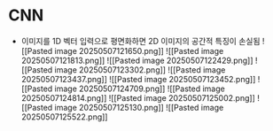 # CNN
- 이미지를 1D 벡터 입력으로 평면화하면 2D 이미지의 공간적 특징이 손실됨
![[Pasted image 20250507121650.png]]
![[Pasted image 20250507121813.png]]
![[Pasted image 20250507122429.png]]
![[Pasted image 20250507123302.png]]
![[Pasted image 20250507123437.png]]
![[Pasted image 20250507123452.png]]
![[Pasted image 20250507124709.png]]
![[Pasted image 20250507124814.png]]
![[Pasted image 20250507125002.png]]
![[Pasted image 20250507125130.png]]
![[Pasted image 20250507125522.png]]
